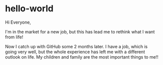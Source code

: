 # hello-world

Hi Everyone,

I'm in the market for a new job, but this has lead me to rethink what I want from life!

Now I catch up with GitHub some 2 months later.  I have a job, which is going very well, but the whole experience has left me with a different outlook on life.  My children and family are the most important things to me!!
